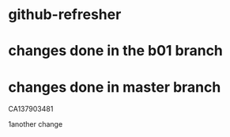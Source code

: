 # github-refresher
# changes done in the b01 branch
# changes done in master branch

CA137903481

1another change
